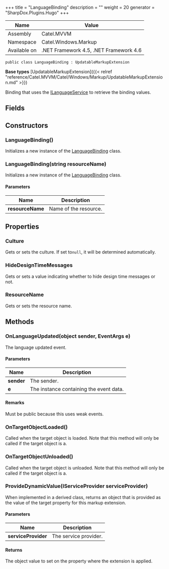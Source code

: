 

+++
title = "LanguageBinding" 
description = ""
weight = 20
generator = "SharpDox.Plugins.Hugo"
+++

Name|Value
---|---
Assembly|Catel.MVVM
Namespace|Catel.Windows.Markup
Available on|.NET Framework 4.5, .NET Framework 4.6

```
public class LanguageBinding : UpdatableMarkupExtension
```

**Base types**
[UpdatableMarkupExtension]({{&lt; relref "reference/Catel.MVVM/Catel/Windows/Markup/UpdatableMarkupExtension.md" &gt;}})

Binding that uses the [ILanguageService](#) to retrieve the binding values.

## Fields

## Constructors

### LanguageBinding()

Initializes a new instance of the [LanguageBinding](#) class.

### LanguageBinding(string resourceName)

Initializes a new instance of the [LanguageBinding](#) class.

#### Parameters

Name|Description
---|---
**resourceName**|Name of the resource.

## Properties

### Culture

Gets or sets the culture. If set to`null`, it will be determined automatically.

### HideDesignTimeMessages

Gets or sets a value indicating whether to hide design time messages or not.

### ResourceName

Gets or sets the resource name.

## Methods

### OnLanguageUpdated(object sender, EventArgs e)

The language updated event.

#### Parameters

Name|Description
---|---
**sender**|The sender.
**e**|The instance containing the event data.

#### Remarks

Must be public because this uses weak events.

### OnTargetObjectLoaded()

Called when the target object is loaded. Note that this method will only be called if the target object is a.

### OnTargetObjectUnloaded()

Called when the target object is unloaded. Note that this method will only be called if the target object is a.

### ProvideDynamicValue(IServiceProvider serviceProvider)

When implemented in a derived class, returns an object that is provided as the value of the target property for this markup extension.

#### Parameters

Name|Description
---|---
**serviceProvider**|The service provider.

#### Returns

The object value to set on the property where the extension is applied.

